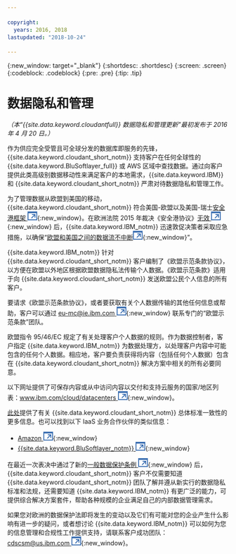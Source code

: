 ```yaml
---

copyright:
  years: 2016, 2018
lastupdated: "2018-10-24"

---
```


{:new_window: target="_blank"}
{:shortdesc: .shortdesc}
{:screen: .screen}
{:codeblock: .codeblock}
{:pre: .pre}
{:tip: .tip}

<!-- Acrolinx: 2017-05-10 -->

# 数据隐私和管理

_（本“{{site.data.keyword.cloudantfull}} 数据隐私和管理更新”最初发布于 2016 年 4 月 20 日。）_

作为供应完全受管且可全球分发的数据库即服务的先锋，{{site.data.keyword.cloudant_short_notm}} 支持客户在任何全球性的 {{site.data.keyword.BluSoftlayer_full}} 或 AWS 区域中查找数据。通过向客户提供此类高级别数据移动性来满足客户的本地需求，{{site.data.keyword.IBM}} 和 {{site.data.keyword.cloudant_short_notm}} 严肃对待数据隐私和管理工作。

为了管理数据从欧盟到美国的移动，{{site.data.keyword.cloudant_short_notm}} 符合美国-欧盟以及美国-瑞士[安全港框架 ![外部链接图标](../images/launch-glyph.svg "外部链接图标")](https://www.export.gov/safeharbor_eu){:new_window}。在欧洲法院 2015 年裁决《安全港协议》[无效 ![外部链接图标](../images/launch-glyph.svg "外部链接图标")](http://curia.europa.eu/juris/document/document.jsf?text=&docid=169195&pageIndex=0&doclang=en&mode=req&dir=&occ=first&part=1&cid=113326){:new_window} 后，{{site.data.keyword.IBM_notm}} 迅速敦促决策者采取应急措施，以确保“[欧盟和美国之间的数据流不中断![外部链接图标](../images/launch-glyph.svg "外部链接图标")](http://www.ibm.com/ibm/ibmgra/safe_harbor_10062015.html){:new_window}”。

{{site.data.keyword.IBM_notm}} 针对 {{site.data.keyword.cloudant_short_notm}} 客户编制了《欧盟示范条款协议》，以方便在欧盟以外地区根据欧盟数据隐私法传输个人数据。《欧盟示范条款》适用于向 {{site.data.keyword.cloudant_short_notm}} 发送欧盟公民个人信息的所有客户。

要请求《欧盟示范条款协议》，或者要获取有关个人数据传输的其他任何信息或帮助，客户可以通过 [eu-mc@ie.ibm.com ![外部链接图标](../images/launch-glyph.svg "外部链接图标")](mailto:eu-mc@ie.ibm.com){:new_window} 联系专门的“欧盟示范条款”团队。

欧盟指令 95/46/EC 规定了有关处理客户个人数据的规则。作为数据控制者，客户指定 {{site.data.keyword.IBM_notm}} 为数据处理方，以处理客户内容中可能包含的任何个人数据。相应地，客户要负责获得将内容（包括任何个人数据）包含在 {{site.data.keyword.cloudant_short_notm}} 解决方案中相关的所有必要同意。

以下网址提供了可保存内容或从中访问内容以交付和支持云服务的国家/地区列表：[www.ibm.com/cloud/datacenters ![外部链接图标](../images/launch-glyph.svg "外部链接图标")](http://www.ibm.com/cloud/datacenters){:new_window}。

[此处](compliance.html)提供了有关 {{site.data.keyword.cloudant_short_notm}} 总体标准一致性的更多信息。也可以找到以下 IaaS 业务合作伙伴的类似信息：

-   [Amazon ![外部链接图标](../images/launch-glyph.svg "外部链接图标")](https://aws.amazon.com/compliance/){:new_window}
-   [{{site.data.keyword.BluSoftlayer_notm}} ![外部链接图标](../images/launch-glyph.svg "外部链接图标")](http://www.softlayer.com/compliance){:new_window}

在最近一次表决中通过了新的[一般数据保护条例 ![外部链接图标](../images/launch-glyph.svg "外部链接图标")](http://www.engadget.com/2016/04/14/eu-data-protection-rules/){:new_window} 后，{{site.data.keyword.cloudant_short_notm}} 客户不仅需要知道 {{site.data.keyword.cloudant_short_notm}} 团队了解并遵从新实行的数据隐私标准和法规，还需要知道 {{site.data.keyword.IBM_notm}} 有更广泛的能力，可提供综合解决方案套件，帮助各种规模的企业满足自己的内部数据管理需求。

如果您对欧洲的数据保护法即将发生的变动以及它们有可能对您的企业产生什么影响有进一步的疑问，或者想讨论 {{site.data.keyword.IBM_notm}} 可以如何为您的信息管理和合规性工作提供支持，请联系客户成功团队：[cdscsm@us.ibm.com ![外部链接图标](../images/launch-glyph.svg "外部链接图标")](mailto:cdscsm@us.ibm.com){:new_window}。 
